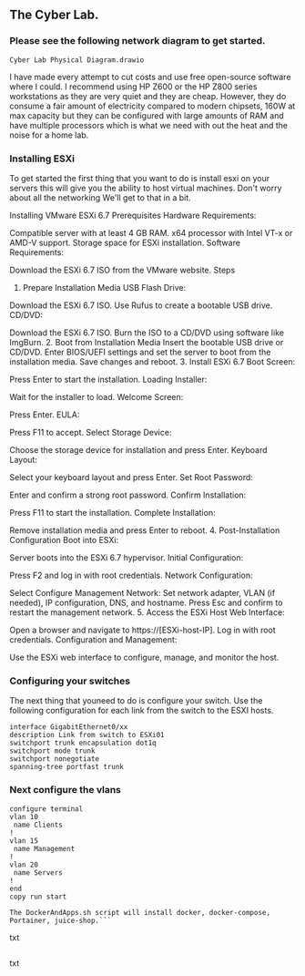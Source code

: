 ## The Cyber Lab. 

### Please see the following network diagram to get started. 
`Cyber Lab Physical Diagram.drawio`

I have made every attempt to cut costs and use free open-source software where I could.
I recommend using HP Z600 or the HP Z800 series workstations as they are very quiet and they are cheap. However, they do consume a fair amount of electricity compared to modern chipsets, 160W at max capacity but they can be configured with large amounts of RAM and have multiple processors which is what we need with out the heat and the noise for a home lab. 

### Installing ESXi
To get started the first thing that you want to do is install esxi on your servers this will give you the ability to host virtual machines.
Don't worry about all the networking We'll get to that in a bit.

Installing VMware ESXi 6.7
Prerequisites
Hardware Requirements:

Compatible server with at least 4 GB RAM.
x64 processor with Intel VT-x or AMD-V support.
Storage space for ESXi installation.
Software Requirements:

Download the ESXi 6.7 ISO from the VMware website.
Steps
1. Prepare Installation Media
USB Flash Drive:

Download the ESXi 6.7 ISO.
Use Rufus to create a bootable USB drive.
CD/DVD:

Download the ESXi 6.7 ISO.
Burn the ISO to a CD/DVD using software like ImgBurn.
2. Boot from Installation Media
Insert the bootable USB drive or CD/DVD.
Enter BIOS/UEFI settings and set the server to boot from the installation media.
Save changes and reboot.
3. Install ESXi 6.7
Boot Screen:

Press Enter to start the installation.
Loading Installer:

Wait for the installer to load.
Welcome Screen:

Press Enter.
EULA:

Press F11 to accept.
Select Storage Device:

Choose the storage device for installation and press Enter.
Keyboard Layout:

Select your keyboard layout and press Enter.
Set Root Password:

Enter and confirm a strong root password.
Confirm Installation:

Press F11 to start the installation.
Complete Installation:

Remove installation media and press Enter to reboot.
4. Post-Installation Configuration
Boot into ESXi:

Server boots into the ESXi 6.7 hypervisor.
Initial Configuration:

Press F2 and log in with root credentials.
Network Configuration:

Select Configure Management Network:
Set network adapter, VLAN (if needed), IP configuration, DNS, and hostname.
Press Esc and confirm to restart the management network.
5. Access the ESXi Host
Web Interface:

Open a browser and navigate to https://[ESXi-host-IP].
Log in with root credentials.
Configuration and Management:

Use the ESXi web interface to configure, manage, and monitor the host.


### Configuring your switches
The next thing that youneed to do is configure your switch. Use the following configuration for each link from the switch to the ESXI hosts.

```
interface GigabitEthernet0/xx
description Link from switch to ESXi01 
switchport trunk encapsulation dot1q
switchport mode trunk
switchport nonegotiate
spanning-tree portfast trunk
```
### Next configure the vlans 
```
configure terminal
vlan 10
 name Clients
!
vlan 15
 name Management
!
vlan 20
 name Servers
!
end
copy run start
```

```
The DockerAndApps.sh script will install docker, docker-compose, Portainer, juice-shop.```

```
txt
```

```
txt
```
